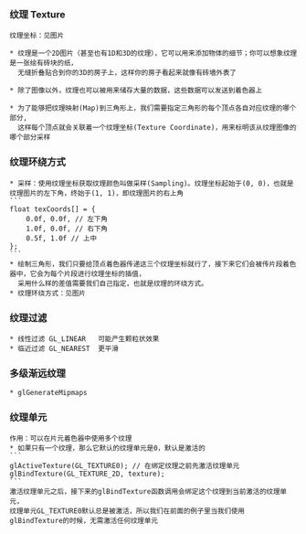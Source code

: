 ### 纹理 Texture

    纹理坐标：见图片

    * 纹理是一个2D图片（甚至也有1D和3D的纹理），它可以用来添加物体的细节；你可以想象纹理是一张绘有砖块的纸，
      无缝折叠贴合到你的3D的房子上，这样你的房子看起来就像有砖墙外表了
    
    * 除了图像以外，纹理也可以被用来储存大量的数据，这些数据可以发送到着色器上

    * 为了能够把纹理映射(Map)到三角形上，我们需要指定三角形的每个顶点各自对应纹理的哪个部分,
      这样每个顶点就会关联着一个纹理坐标(Texture Coordinate)，用来标明该从纹理图像的哪个部分采样
      
      
### 纹理环绕方式

    * 采样：使用纹理坐标获取纹理颜色叫做采样(Sampling)。纹理坐标起始于(0, 0)，也就是纹理图片的左下角，终始于(1, 1)，即纹理图片的右上角
    ```
    float texCoords[] = {
        0.0f, 0.0f, // 左下角
        1.0f, 0.0f, // 右下角
        0.5f, 1.0f // 上中
    };
    ```
    * 绘制三角形，我们只要给顶点着色器传递这三个纹理坐标就行了，接下来它们会被传片段着色器中，它会为每个片段进行纹理坐标的插值，
      采用什么样的差值需要我们自己指定，也就是纹理的环绕方式。
    * 纹理环绕方式：见图片
    
    
### 纹理过滤

    * 线性过滤 GL_LINEAR   可能产生颗粒状效果
    * 临近过滤 GL_NEAREST  更平滑
    
### 多级渐远纹理

    * glGenerateMipmaps
    
    
### 纹理单元

    作用：可以在片元着色器中使用多个纹理
    * 如果只有一个纹理，那么它默认的纹理单元是0，默认是激活的
    ```
    glActiveTexture(GL_TEXTURE0); // 在绑定纹理之前先激活纹理单元
    glBindTexture(GL_TEXTURE_2D, texture);
    ```
    激活纹理单元之后，接下来的glBindTexture函数调用会绑定这个纹理到当前激活的纹理单元，
    纹理单元GL_TEXTURE0默认总是被激活，所以我们在前面的例子里当我们使用glBindTexture的时候，无需激活任何纹理单元